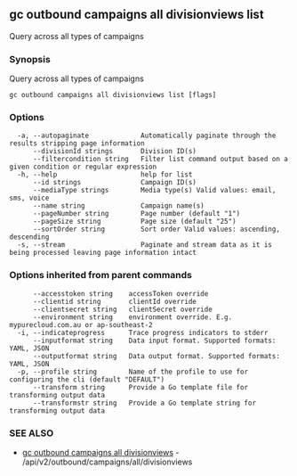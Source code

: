 ## gc outbound campaigns all divisionviews list

Query across all types of campaigns

### Synopsis

Query across all types of campaigns

```
gc outbound campaigns all divisionviews list [flags]
```

### Options

```
  -a, --autopaginate             Automatically paginate through the results stripping page information
      --divisionId strings       Division ID(s)
      --filtercondition string   Filter list command output based on a given condition or regular expression
  -h, --help                     help for list
      --id strings               Campaign ID(s)
      --mediaType strings        Media type(s) Valid values: email, sms, voice
      --name string              Campaign name(s)
      --pageNumber string        Page number (default "1")
      --pageSize string          Page size (default "25")
      --sortOrder string         Sort order Valid values: ascending, descending
  -s, --stream                   Paginate and stream data as it is being processed leaving page information intact
```

### Options inherited from parent commands

```
      --accesstoken string    accessToken override
      --clientid string       clientId override
      --clientsecret string   clientSecret override
      --environment string    environment override. E.g. mypurecloud.com.au or ap-southeast-2
  -i, --indicateprogress      Trace progress indicators to stderr
      --inputformat string    Data input format. Supported formats: YAML, JSON
      --outputformat string   Data output format. Supported formats: YAML, JSON
  -p, --profile string        Name of the profile to use for configuring the cli (default "DEFAULT")
      --transform string      Provide a Go template file for transforming output data
      --transformstr string   Provide a Go template string for transforming output data
```

### SEE ALSO

* [gc outbound campaigns all divisionviews](gc_outbound_campaigns_all_divisionviews.html)	 - /api/v2/outbound/campaigns/all/divisionviews


